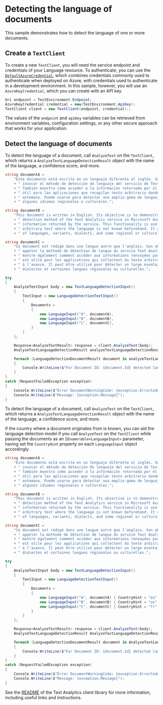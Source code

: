 # Detecting the language of documents

This sample demonstrates how to detect the language of one or more documents.

## Create a `TextClient`

To create a new `TextClient`, you will need the service endpoint and credentials of your Language resource. To authenticate, you can use the [`DefaultAzureCredential`][DefaultAzureCredential], which combines credentials commonly used to authenticate when deployed on Azure, with credentials used to authenticate in a development environment. In this sample, however, you will use an `AzureKeyCredential`, which you can create with an API key.

```C# Snippet:CreateTextClient
Uri endpoint = TestEnvironment.Endpoint;
AzureKeyCredential credential = new(TestEnvironment.ApiKey);
TextClient client = new TextClient(endpoint, credential);;
```

The values of the `endpoint` and `apiKey` variables can be retrieved from environment variables, configuration settings, or any other secure approach that works for your application.

## Detect the language of documents

To detect the language of a document, call `AnalyzeText` on the `TextClient`, which returns a `AnalyzeTextLanguageDetectionResult` object with the name of the language, a confidence score, and more.

```C# Snippet:Sample1_AnalyzeText_LanguageDetection
string documentA =
    "Este documento está escrito en un lenguaje diferente al inglés. Su objectivo es demostrar cómo"
    + " invocar el método de detección de lenguaje del servicio de Text Analytics en Microsoft Azure."
    + " También muestra cómo acceder a la información retornada por el servicio. Esta funcionalidad es"
    + " útil para las aplicaciones que recopilan texto arbitrario donde el lenguaje no se conoce de"
    + " antemano. Puede usarse para detectar una amplia gama de lenguajes, variantes, dialectos y"
    + " algunos idiomas regionales o culturales.";

string documentB =
    "This document is written in English. Its objective is to demonstrate how to call the language"
    + " detection method of the Text Analytics service in Microsoft Azure. It also shows how to access the"
    + " information returned by the service. This functionality is useful for applications that collect"
    + " arbitrary text where the language is not known beforehand. It can be used to detect a wide range"
    + " of languages, variants, dialects, and some regional or cultural languages.";

string documentC =
    "Ce document est rédigé dans une langue autre que l'anglais. Son objectif est de montrer comment"
    + " appeler la méthode de détection de langue du service Text Analytics dans Microsoft Azure. Il"
    + " montre également comment accéder aux informations renvoyées par le service. Cette fonctionnalité"
    + " est utile pour les applications qui collectent du texte arbitraire dont la langue n'est pas connue"
    + " à l'avance. Il peut être utilisé pour détecter un large éventail de langues, de variantes, de"
    + " dialectes et certaines langues régionales ou culturelles.";

try
{
    AnalyzeTextInput body = new TextLanguageDetectionInput()
    {
        TextInput = new LanguageDetectionTextInput()
        {
            Documents =
            {
                new LanguageInput("A", documentA),
                new LanguageInput("B", documentB),
                new LanguageInput("C", documentC),
            }
        }
    };

    Response<AnalyzeTextResult> response = client.AnalyzeText(body);
    AnalyzeTextLanguageDetectionResult analyzeTextLanguageDetectionResult = (AnalyzeTextLanguageDetectionResult)response.Value;

    foreach (LanguageDetectionDocumentResult document in analyzeTextLanguageDetectionResult.Results.Documents)
    {
        Console.WriteLine($"For Document ID: {document.Id} detected language is {document.DetectedLanguage.Name} with a confidence score of {document.DetectedLanguage.ConfidenceScore}.");
    }
}
catch (RequestFailedException exception)
{
    Console.WriteLine($"Error DocumentWarningCode: {exception.ErrorCode}");
    Console.WriteLine($"Message: {exception.Message}");
}
```

To detect the language of a document, call `AnalyzeText` on the `TextClient`, which returns a `AnalyzeTextLanguageDetectionResult` object with the name of the language, a confidence score, and more.

If the country where a document originates from is known, you can aid the language detection model if you call `AnalyzeText` on the `TextClient` while passing the documents as an `IEnumerable<LanguageInput>` parameter, having set the `CountryHint` property on each `LanguageInput` object accordingly.

```C# Snippet:Sample1_AnalyzeText_LanguageDetection_CountryHint
string documentA =
    "Este documento está escrito en un lenguaje diferente al inglés. Su objectivo es demostrar cómo"
    + " invocar el método de detección de lenguaje del servicio de Text Analytics en Microsoft Azure."
    + " También muestra cómo acceder a la información retornada por el servicio. Esta funcionalidad es"
    + " útil para las aplicaciones que recopilan texto arbitrario donde el lenguaje no se conoce de"
    + " antemano. Puede usarse para detectar una amplia gama de lenguajes, variantes, dialectos y"
    + " algunos idiomas regionales o culturales.";

string documentB =
    "This document is written in English. Its objective is to demonstrate how to call the language"
    + " detection method of the Text Analytics service in Microsoft Azure. It also shows how to access the"
    + " information returned by the service. This functionality is useful for applications that collect"
    + " arbitrary text where the language is not known beforehand. It can be used to detect a wide range"
    + " of languages, variants, dialects, and some regional or cultural languages.";

string documentC =
    "Ce document est rédigé dans une langue autre que l'anglais. Son objectif est de montrer comment"
    + " appeler la méthode de détection de langue du service Text Analytics dans Microsoft Azure. Il"
    + " montre également comment accéder aux informations renvoyées par le service. Cette fonctionnalité"
    + " est utile pour les applications qui collectent du texte arbitraire dont la langue n'est pas connue"
    + " à l'avance. Il peut être utilisé pour détecter un large éventail de langues, de variantes, de"
    + " dialectes et certaines langues régionales ou culturelles.";

try
{
    AnalyzeTextInput body = new TextLanguageDetectionInput()
    {
        TextInput = new LanguageDetectionTextInput()
        {
            Documents =
            {
                new LanguageInput("A", documentA) { CountryHint = "es" },
                new LanguageInput("B", documentB) { CountryHint = "us" },
                new LanguageInput("C", documentC) { CountryHint = "fr" },
            }
        }
    };

    Response<AnalyzeTextResult> response = client.AnalyzeText(body);
    AnalyzeTextLanguageDetectionResult AnalyzeTextLanguageDetectionResult = (AnalyzeTextLanguageDetectionResult)response.Value;

    foreach (LanguageDetectionDocumentResult document in AnalyzeTextLanguageDetectionResult.Results.Documents)
    {
        Console.WriteLine($"For Document ID: {document.Id} detected language is {document.DetectedLanguage.Name} with a confidence score of {document.DetectedLanguage.ConfidenceScore}.");
    }
}
catch (RequestFailedException exception)
{
    Console.WriteLine($"Error DocumentWarningCode: {exception.ErrorCode}");
    Console.WriteLine($"Message: {exception.Message}");
}
```

See the [README] of the Text Analytics client library for more information, including useful links and instructions.

[DefaultAzureCredential]: https://github.com/Azure/azure-sdk-for-net/blob/main/sdk/identity/Azure.Identity/README.md
[README]: https://github.com/quentinRobinson/azure-sdk-for-net/blob/qrobinson/analyze-text-sdk/sdk/cognitivelanguage/Azure.AI.Language.TextAnalytics/samples/README.md
